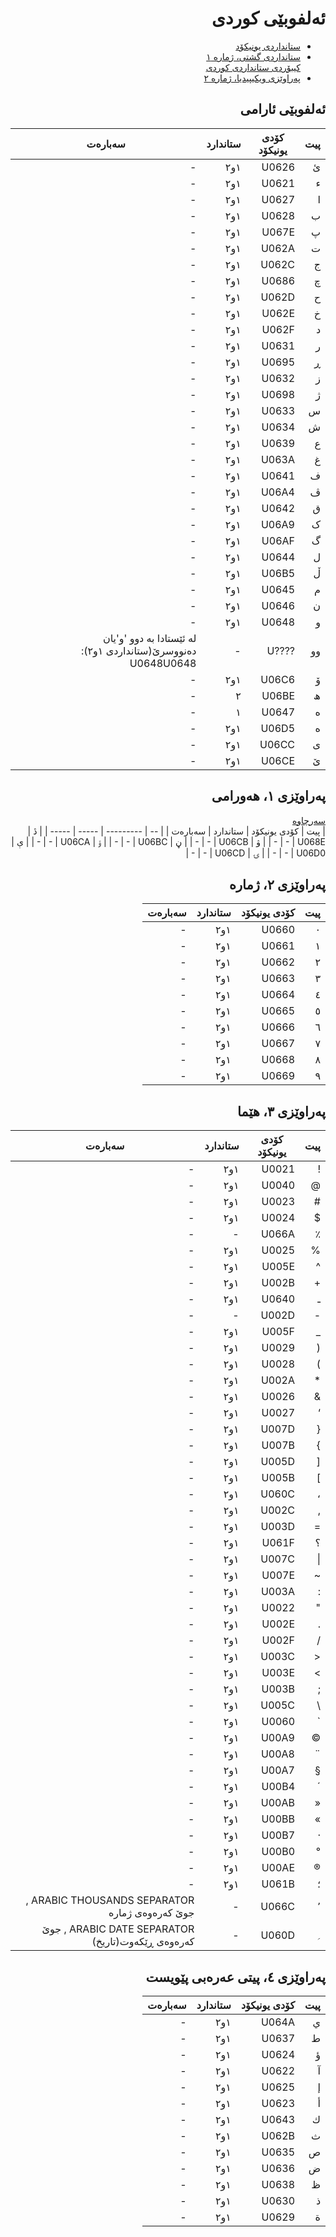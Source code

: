 <div dir=rtl>

# ئەلفوبێی کوردی
- [ستانداردی یونیکۆد](https://www.unicode.org/charts/PDF/U0600.pdf)
- [ستانداردی گشتی، ژمارە ١](http://unicode.ekrg.org/ku_unicodes.html)  
  [کیبۆردی ستانداردی کوردی](http://unicode.ekrg.org/download/UnifiedKeyboardProject_ku.pdf)
- [پەراوێزی ویکیپیدیا، ژمارە ٢](https://ckb.wikipedia.org/wiki/%D9%88%DB%8C%DA%A9%DB%8C%D9%BE%DB%8C%D8%AF%DB%8C%D8%A7:%D9%86%D9%88%D9%88%D8%B3%DB%8C%D9%86%DB%8C_%DA%A9%D9%88%D8%B1%D8%AF%DB%8C)
## ئەلفوبێی ئارامی
| پیت | کۆدی یونیکۆد | ستاندارد | سەبارەت |
| -- | --------- | ----- | ----- |
| ئ | U0626 | ١و٢ | - |
| ء | U0621 | ١و٢ | - |
| ا | U0627 | ١و٢ | - |
| ب | U0628 | ١و٢ | - |
| پ | U067E | ١و٢ | - |
| ت | U062A | ١و٢ | - |
| ج | U062C | ١و٢ | - |
| چ | U0686 | ١و٢ | - |
| ح | U062D | ١و٢ | - |
| خ | U062E | ١و٢ | - |
| د | U062F | ١و٢ | - |
| ر | U0631 | ١و٢ | - |
| ڕ | U0695 | ١و٢ | - |
| ز | U0632 | ١و٢ | - |
| ژ | U0698 | ١و٢ | - |
| س | U0633 | ١و٢ | - |
| ش | U0634 | ١و٢ | - |
| ع | U0639 | ١و٢ | - |
| غ | U063A | ١و٢ | - |
| ف | U0641 | ١و٢ | - |
| ڤ | U06A4 | ١و٢ | - |
| ق | U0642 | ١و٢ | - |
| ک | U06A9 | ١و٢ | - |
| گ | U06AF | ١و٢ | - |
| ل | U0644 | ١و٢ | - |
| ڵ | U06B5 | ١و٢ | - |
| م | U0645 | ١و٢ | - |
| ن | U0646 | ١و٢ | - |
| و | U0648 | ١و٢ | - |
| وو | ????U | - | لە ئێستادا بە دوو 'و'یان دەنووسرێ(ستانداردی ١و٢): U0648U0648 |
| ۆ | U06C6 | ١و٢ | - |
| ھ | U06BE | ٢ | - |
| ه | U0647 | ١ | - |
| ە | U06D5 | ١و٢ | - |
| ی | U06CC | ١و٢ | - |
| ێ | U06CE | ١و٢ | - |
## پەراوێزی ١، هەورامی
[سەرچاوە](https://ckb.wikipedia.org/wiki/%DA%BE%DB%95%D9%88%D8%B1%D8%A7%D9%85%DB%8C)  
| پیت | کۆدی یونیکۆد | ستاندارد | سەبارەت |
| -- | --------- | ----- | ----- |
| ڎ | U068E | - | - |
| ۋ | U06CB | - | - |
| ڼ | U06BC | - | - |
| ۊ | U06CA | - | - |
| ې | U06D0 | - | - |
| ۍ | U06CD | - | - |
## 	پەراوێزی ٢، ژمارە
| پیت | کۆدی یونیکۆد | ستاندارد | سەبارەت |
| -- | --------- | ----- | ----- |
| ٠ | U0660 | ١و٢ | - |
| ١ | U0661 | ١و٢ | - |
| ٢ | U0662 | ١و٢ | - |
| ٣ | U0663 | ١و٢ | - |
| ٤ | U0664 | ١و٢ | - |
| ٥ | U0665 | ١و٢ | - |
| ٦ | U0666 | ١و٢ | - |
| ٧ | U0667 | ١و٢ | - |
| ٨ | U0668 | ١و٢ | - |
| ٩ | U0669 | ١و٢ | - |
## 	پەراوێزی ٣، هێما
| پیت | کۆدی یونیکۆد | ستاندارد | سەبارەت |
| -- | --------- | ----- | ----- |
| ! | U0021 | ١و٢ | - |
| @ | U0040 | ١و٢ | - |
| # | U0023 | ١و٢ | - |
| $ | U0024 | ١و٢ | - |
| ٪ |  U066A | - | - |
| %	| U0025 | ١و٢ | - |
| ^ | U005E | ١و٢ | - |
| + | U002B | ١و٢ | - |
| ـ |  U0640 | ١و٢ | - |
| - | U002D | - | - |
| _	| U005F | ١و٢ | - |
| ( | U0029 | ١و٢ | - |
| ) | U0028 | ١و٢ | - |
| * | U002A | ١و٢ | - |
| & | U0026 | ١و٢ | - |
| ‘ | U0027 | ١و٢ | - |
| { | U007D | ١و٢ | - |
| } | U007B | ١و٢ | - |
| [ | U005D | ١و٢ | - |
| ] | U005B | ١و٢ | - |
| ، |  U060C | ١و٢ | - |
| , | U002C | ١و٢ | - |
| = | U003D | ١و٢ | - |
| ؟ |  U061F | ١و٢ | - |
| \| | U007C | ١و٢ | - |
| ~ | U007E | ١و٢ | - |
| : | U003A | ١و٢ | - |
| " | U0022 | ١و٢ | - |
| . | U002E | ١و٢ | - |
| / | U002F | ١و٢ | - |
| < | U003C | ١و٢ | - |
| > | U003E | ١و٢ | - |
| ; | U003B | ١و٢ | - |
| \ | U005C | ١و٢ | - |
| ` | U0060 | ١و٢ | - |
| © | U00A9 | ١و٢ | - |
| ¨ | U00A8 | ١و٢ | - |
| § | U00A7 | ١و٢ | - |
| ´ | U00B4 | ١و٢ | - |
| « | U00AB | ١و٢ | - |
| » | U00BB | ١و٢ | - |
| · | U00B7 | ١و٢ | - |
| ° | U00B0 | ١و٢ | - |
| ® | U00AE | ١و٢ | - |
| ؛ |  U061B | ١و٢ | - |
| ٬ | U066C | - | ARABIC THOUSANDS SEPARATOR , جوێ کەرەوەی ژمارە |
| ؍ |  U060D | - |	ARABIC DATE SEPARATOR , جوێ کەرەوەی ڕێکەوت(تاریخ) |
## پەراوێزی ٤، پیتی عەرەبی پێویست
| پیت | کۆدی یونیکۆد | ستاندارد | سەبارەت |
| -- | --------- | ----- | ----- |
| ي | U064A | ١و٢ | - |
| ط | U0637 | ١و٢ | - |
| ؤ | U0624 | ١و٢ | - |
| آ | U0622 | ١و٢ | - |
| إ | U0625 | ١و٢ | - |
| أ | U0623 | ١و٢ | - |
| ك | U0643 | ١و٢ | - |
| ث | U062B | ١و٢ | - |
| ص | U0635 | ١و٢ | - |
| ض | U0636 | ١و٢ | - |
| ظ | U0638 | ١و٢ | - |
| ذ | U0630 | ١و٢ | - |
| ة | U0629 | ١و٢ | - |
